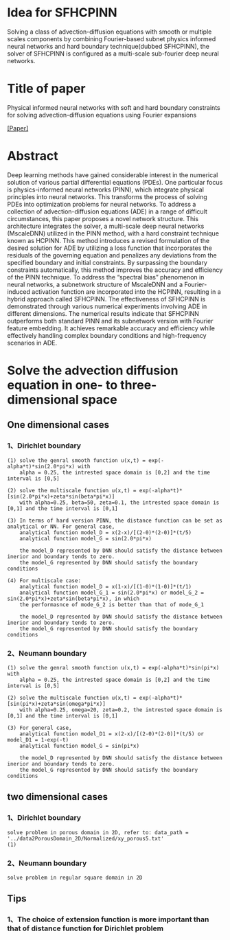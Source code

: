 # Idea for SFHCPINN
Solving a class of advection-diffusion equations with smooth or multiple scales components by combining Fourier-based subnet physics informed neural networks and hard boundary technique(dubbed SFHCPINN), the solver of SFHCPINN is configured as a multi-scale sub-fourier deep neural networks.

# Title of paper
Physical informed neural networks with soft and hard boundary constraints for solving advection-diffusion equations using Fourier expansions

[[Paper]](https://pdf.sciencedirectassets.com/271503/1-s2.0-S0898122124X00048/1-s2.0-S0898122124000348/main.pdf?X-Amz-Security-Token=IQoJb3JpZ2luX2VjEMP%2F%2F%2F%2F%2F%2F%2F%2F%2F%2FwEaCXVzLWVhc3QtMSJHMEUCIBAsWAIcTZyP7zZDYn2NlImbiBMnb%2BstbRPZ7Ka%2BuRUQAiEAuRUVZXtNOewDD4bqmSwbf%2BRFs6dv9ox2RsE0Nuv2hJIqvAUI7P%2F%2F%2F%2F%2F%2F%2F%2F%2F%2FARAFGgwwNTkwMDM1NDY4NjUiDC7wnMP%2FI4I5bbcayyqQBcXZ5h%2BthpDdYTFc4Rz7QMnf2lDXHW6UTEnd26EIKklHYXkOhyfTZIBKI2rW9Hxeswy8BCi%2BRIa2oTSGa%2BCYXuBpt4k4V5ebT020zkjQ0lFpJIzcUUpz3PPOJaqB6p3sgf4I3ssEa0dyTRgD0HJWUqYQvKhJ%2FinIYLbKME2ZE6W4E%2B9H8JmCpInQBVtJ%2BA%2BCmxVZtHQOq53%2BnT7%2FCdk9jApRGMNGtOzNTLc2nv37pxITTX9kCyVKERBgK%2FbSRSFrd50uywIIExmvjlnkIlzIEMq%2Biy%2FVQ%2Bm3msoCkBslQmVDQ35fXiBO7%2Fp3AAdd9WN%2BiO%2FSI%2FAFPxgW%2F2MrMLHMV0KpjMWwqg5M%2BrY%2BvZGMrPbd0B52bi9%2FLn%2Bzaf5Gj1Vty%2Bjd7QaUzlUW27gB6Ymuji580c%2FBm%2BAeaEbTm1JuQ1jcuH7SIscef4ctPWRc%2Bf6lJRlnbVbXRxiw72tk8MJvkM31zFFDTxmV1TInvFY2ueK%2FiqdoUtsXrlTHp%2Fya%2Be9CcQKH89HdRuXIsGKl8aT9SHcILctNNJLMy%2B%2B1yuz5pCA5SIFvvqF3YJ87qr81Ka%2F6eefx2xtBByLc47RaOcinWUAJuW%2FfFDrAOLjTBbng%2BkhiF0lQd%2FwYp2S4WxyEU3%2FAw%2FsH97N1bXZ17i8t%2Fy47R5333hh1DZE6ZfNf3OU0q0ghRisI0se4MQCK8ItULSfbsM8nK8bWj8F91v%2Boq%2BgZ4i%2BOvhVtz5MOCtXYZTgpEvcdiQEgtIp0RjOWe4NH01J98gyv5mK4MkYO5w9uGzOtoy1Y1hGzyH3%2BIZwuy%2FzylCXG5j6L%2FpWBNIkFakp09oghCKLXXUSlKhY3nrzXzCRVWvAubzC7b8OR7P7CRGq2dDe7MKaTz7AGOrEBCwMCVK5cj%2FQGrhPi1TezD0aje8X5jnJFO%2FfluZO8uaW22Cw%2B1hcHu6%2FGIvzH%2Bg6rwuAZv0Hu5IhfxI5rwNPIQgIM6giK5uO%2B5m3DXJ0ZrU8xDGiofbr%2B%2FouINNRxwP7pD1sAnfAwniVc6SqhVHru3Kujba4LDZdwiLiKtE3Rf4iCf5UHgkJ%2FN%2Fvw6wkZn5ah4cuHV18GFg5lLBfM5grgR63oJyg4ix9QihrfPYhSRjrS&X-Amz-Algorithm=AWS4-HMAC-SHA256&X-Amz-Date=20240408T120736Z&X-Amz-SignedHeaders=host&X-Amz-Expires=300&X-Amz-Credential=ASIAQ3PHCVTY5QIZYVAX%2F20240408%2Fus-east-1%2Fs3%2Faws4_request&X-Amz-Signature=2f8089f10231535d93f4e3a212c1152e0f16053a2616252c78d6c80ebfe0a42f&hash=75e8c5f2b96231747f47a066579e8bea78edc6f2df3620e71dd6eb913bce11df&host=68042c943591013ac2b2430a89b270f6af2c76d8dfd086a07176afe7c76c2c61&pii=S0898122124000348&tid=spdf-cb3afe24-1795-442b-98c7-fd65b568bf11&sid=304b269c136bd74f2c8a7a1-30f930048898gxrqa&type=client&tsoh=d3d3LnNjaWVuY2VkaXJlY3QuY29t&ua=06095c56555c545d5250&rr=871223534bb36423&cc=cn)

# Abstract
Deep learning methods have gained considerable interest in the numerical solution of various partial differential equations (PDEs). One particular focus is physics-informed neural networks (PINN), which integrate physical principles into neural networks. This transforms the process of solving PDEs into optimization problems for neural networks. To address a collection of advection-diffusion equations (ADE) in a range of difficult circumstances, this paper proposes a novel network structure. This architecture integrates the solver, a multi-scale deep neural networks (MscaleDNN) utilized in the PINN method, with a hard constraint technique known as HCPINN. This method introduces a revised formulation of the desired solution for ADE by utilizing a loss function that incorporates the residuals of the governing equation and penalizes any deviations from the specified boundary and initial constraints. By surpassing the boundary constraints automatically, this method improves the accuracy and efficiency of the PINN technique. To address the “spectral bias” phenomenon in neural networks, a subnetwork structure of MscaleDNN and a Fourier-induced activation function are incorporated into the HCPINN, resulting in a hybrid approach called SFHCPINN. The effectiveness of SFHCPINN is demonstrated through various numerical experiments involving ADE in different dimensions. The numerical results indicate that SFHCPINN outperforms both standard PINN and its subnetwork version with Fourier feature embedding. It achieves remarkable accuracy and efficiency while effectively handling complex boundary conditions and high-frequency scenarios in ADE.

# Solve the advection diffusion equation in one- to three-dimensional space

## One dimensional cases 
### 1、Dirichlet boundary
    (1) solve the genral smooth function u(x,t) = exp(-alpha*t)*sin(2.0*pi*x) with 
        alpha = 0.25, the intrested space domain is [0,2] and the time interval is [0,5]

    (2) solve the multiscale function u(x,t) = exp(-alpha*t)*[sin(2.0*pi*x)+zeta*sin(beta*pi*x)]
        with alpha=0.25, beta=50, zeta=0.1, the intrested space domain is [0,1] and the time interval is [0,1]

    (3) In terms of hard version PINN, the distance function can be set as analytical or NN. For general case, 
        analytical function model_D = x(2-x)/[(2-0)*(2-0)]*(t/5)
        analytical function model_G = sin(2.0*pi*x)

        the model_D represented by DNN should satisfy the distance between inerior and boundary tends to zero.
        the model_G represented by DNN should satisfy the boundary conditions

    (4) For multiscale case:
        analytical function model_D = x(1-x)/[(1-0)*(1-0)]*(t/1)
        analytical function model_G_1 = sin(2.0*pi*x) or model_G_2 = sin(2.0*pi*x)+zeta*sin(beta*pi*x), in which 
        the performasnce of mode_G_2 is better than that of mode_G_1

        the model_D represented by DNN should satisfy the distance between inerior and boundary tends to zero.
        the model_G represented by DNN should satisfy the boundary conditions


### 2、Neumann boundary
    (1) solve the genral smooth function u(x,t) = exp(-alpha*t)*sin(pi*x) with 
        alpha = 0.25, the intrested space domain is [0,2] and the time interval is [0,5]

    (2) solve the multiscale function u(x,t) = exp(-alpha*t)*[sin(pi*x)+zeta*sin(omega*pi*x)]
        with alpha=0.25, omega=20, zeta=0.2, the intrested space domain is [0,1] and the time interval is [0,1]

    (3) For general case, 
        analytical function model_D1 = x(2-x)/[(2-0)*(2-0)]*(t/5) or model_D1 = 1-exp(-t)
        analytical function model_G = sin(pi*x)

        the model_D represented by DNN should satisfy the distance between inerior and boundary tends to zero.
        the model_G represented by DNN should satisfy the boundary conditions

## two dimensional cases 
### 1、Dirichlet boundary
    solve problem in porous domain in 2D, refer to: data_path = '../data2PorousDomain_2D/Normalized/xy_porous5.txt'
    (1)


### 2、Neumann boundary
    solve problem in regular square domain in 2D 

## Tips
### 1、The choice of extension function is more important than that of distance function for Dirichlet problem
